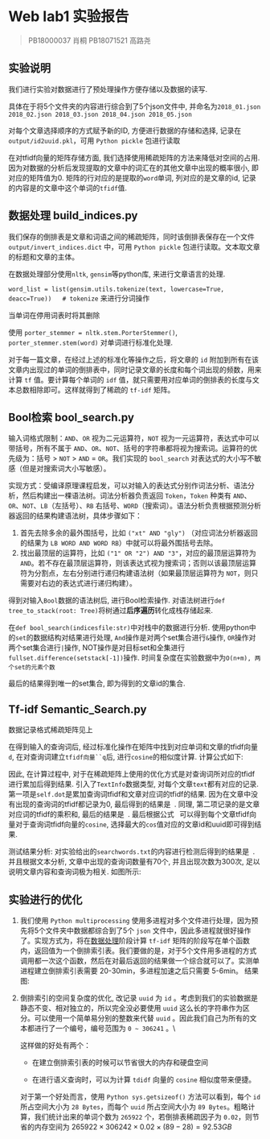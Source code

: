 # Web lab1 实验报告
> PB18000037 肖桐 PB18071521 高路尧

## 实验说明
我们进行实验对数据进行了预处理操作方便存储以及数据的读写.

具体在于将5个文件夹的内容进行综合到了5个json文件中, 并命名为`2018_01.json 2018_02.json 2018_03.json 2018_04.json 2018_05.json` 

对每个文章选择顺序的方式赋予新的ID, 方便进行数据的存储和选择, 记录在 `output/id2uuid.pkl`，可用 `Python pickle` 包进行读取

在对tfidf向量的矩阵存储方面, 我们选择使用稀疏矩阵的方法来降低对空间的占用. 因为对数据的分析后发现提取的文章中的词汇在的其他文章中出现的概率很小, 即对应的矩阵值为0. 矩阵的行对应的是提取的`word`单词, 列对应的是文章的id, 记录的内容是的文章中这个单词的`tfidf`值.

## <a name="data_process">数据处理 build_indices.py</a>

我们保存的倒排表是文章和词语之间的稀疏矩阵，同时该倒排表保存在一个文件 `output/invert_indices.dict` 中，可用 `Python pickle` 包进行读取。文本取文章的标题和文章的主体。

在数据处理部分使用`nltk`, `gensim`等python库, 来进行文章语言的处理. 

`word_list = list(gensim.utils.tokenize(text, lowercase=True, deacc=True))   # tokenize` 来进行分词操作

当单词在停用词表时将其删除

使用 `porter_stemmer = nltk.stem.PorterStemmer()`, `porter_stemmer.stem(word)` 对单词进行标准化处理.

对于每一篇文章，在经过上述的标准化等操作之后，将文章的 `id` 附加到所有在该文章内出现过的单词的倒排表中，同时记录文章的长度和每个词出现的频数，用来计算 `tf` 值。要计算每个单词的 `idf` 值，就只需要用对应单词的倒排表的长度与文本总数相除即可。这样就得到了稀疏的 `tf-idf` 矩阵。


## Bool检索 bool_search.py

输入词格式限制：`AND`、`OR` 视为二元运算符，`NOT` 视为一元运算符，表达式中可以带括号，所有不属于 `AND`、`OR`、`NOT`、括号的字符串都将视为搜索词。运算符的优先级为：括号 > `NOT` > `AND` = `OR`。我们实现的 `bool_search` 对表达式的大小写不敏感（但是对搜索词大小写敏感）。

实现方式：受编译原理课程启发，可以对输入的表达式分别作词法分析、语法分析，然后构建出一棵语法树。词法分析器负责返回 `Token`，`Token` 种类有 `AND`、`OR`、`NOT`、`LB`（左括号）、`RB` 右括号、`WORD`（搜索词）。语法分析负责根据预测分析器返回的结果构建语法树，具体步骤如下：

1. 首先去除多余的最外围括号，比如 `("xt" AND "gly")` （对应词法分析器返回的结果为 `LB WORD AND WORD RB`）中就可以将最外围括号去除。
2. 找出最顶层的运算符，比如 `("1" OR "2") AND "3"`，对应的最顶层运算符为 `AND`。若不存在最顶层运算符，则该表达式视为搜索词；否则以该最顶层运算符为分割点，左右分别进行递归构建语法树（如果最顶层运算符为 `NOT`，则只需要对右边的表达式进行递归构建）。

得到对输入`Bool`数据的语法树后, 进行Bool检索操作. 对语法树进行`def tree_to_stack(root: Tree)`将树通过**后序遍历**转化成栈存储起来.

在`def bool_search(indicesfile:str)`中对栈中的数据进行分析. 使用python中的`set`的数据结构对结果进行处理, `And`操作是对两个set集合进行`&`操作, `OR`操作对两个set集合进行`|`操作, NOT操作是对目标set和全集进行`fullset.difference(setstack[-1])`操作. 时间复杂度在实验数据中为`O(n+m), 两个set的元素个数`

最后的结果得到唯一的set集合, 即为得到的文章id的集合. 

## Tf-idf Semantic_Search.py
数据记录格式稀疏矩阵见上

在得到输入的查询词后, 经过标准化操作在矩阵中找到对应单词和文章的tfidf向量`d`, 在对查询词建立`tfidf向量``q`后, 进行`cosine`的相似度计算. 计算公式如下:

因此, 在计算过程中, 对于在稀疏矩阵上使用的优化方式是对查询词所对应的tfidf进行累加后得到结果. 引入了`TextInfo`数据类型, 对每个文章`text`都有对应的记录. 第一项是`self.dot`是累加查询词tfidf和文章对应词的tfidf的结果. 因为在文章中没有出现的查询词的tfidf都记录为0, 最后得到的结果是` `. 同理, 第二项记录的是文章对应词的tfidf的乘积和, 最后的结果是` `. 最后根据公式` ` 可以得到每个文章tfidf向量对于查询词tfidf向量的`cosine`, 选择最大的`cos`值对应的文章id和uuid即可得到结果. 

测试结果分析: 对实验给出的`searchwords.txt`的内容进行检测后得到的结果是` `. 并且根据文本分析, 文章中出现的查询词数量有70个, 并且出现次数为300次, 足以说明文章内容和查询词极为相关. 如图所示:

## 实验进行的优化
1. 我们使用 `Python multiprocessing` 使用多进程对多个文件进行处理，因为预先将5个文件夹中数据都综合到了5个 `json` 文件中，因此多进程就很好操作了。实现方式为，将在[数据处理](#data_process)阶段计算 `tf-idf` 矩阵的阶段写在单个函数内，返回值为一个倒排索引表。我们要做的是，对于5个文件用多进程的方式调用都一次这个函数，然后在对最后返回的结果做一个综合就可以了。实测单进程建立倒排索引表需要 20-30min，多进程加速之后只需要 5-6min。
结果图:

2. 倒排索引的空间复杂度的优化, 改记录 `uuid` 为 `id` 。考虑到我们的实验数据是静态不变、相对独立的，所以完全没必要使用 `uuid` 这么长的字符串作为区分。可以使用一个简单易分别的整数来代替 `uuid` 。因此我们自己为所有的文本都进行了一个编号，编号范围为 `0 ~ 306241` 。\

   这样做的好处有两个：

   - 在建立倒排索引表的时候可以节省很大的内存和硬盘空间

   - 在进行语义查询时，可以为计算 `tdidf` 向量的 `cosine` 相似度带来便捷。

   对于第一个好处而言，使用 `Python sys.getsizeof()` 方法可以看到，每个 `id` 所占空间大小为 `28 Bytes`，而每个 `uuid` 所占空间大小为 `89 Bytes`。粗略计算，我们统计出来的单词个数为 `265922` 个，若倒排表稀疏因子为 `0.02`，则节省的内存空间为 $265922 \times 306242 \times 0.02 \times (89 - 28) = 92.53 GB$

